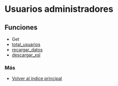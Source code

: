# Usuarios administradores

## Funciones

  * Get
  * [total_usuarios](./total_usuarios.md)
  * [recargar_datos](./recargar_datos.md)
  * [descargar_xsl](./descargar_xsl.md)

### Más

  * [Volver al índice principal](../README.md)
